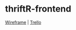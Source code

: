 # thriftR-frontend

[Wireframe](https://app.diagrams.net/) | [Trello](https://trello.com/b/y6oG2JhY/thriftr)
